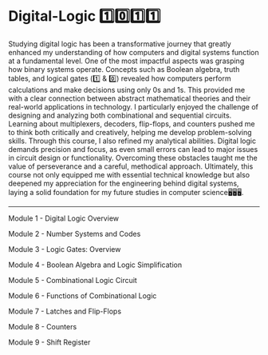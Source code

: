 # Digital-Logic 1️⃣0️⃣1️⃣1️⃣
Studying digital logic has been a transformative journey that greatly enhanced my understanding of how computers and digital systems function at a fundamental level. One of the most impactful aspects was grasping how binary systems operate. Concepts such as Boolean algebra, truth tables, and logical gates (1️⃣ & 0️⃣) revealed how computers perform calculations and make decisions using only 0s and 1s. This provided me with a clear connection between abstract mathematical theories and their real-world applications in technology. I particularly enjoyed the challenge of designing and analyzing both combinational and sequential circuits. Learning about multiplexers, decoders, flip-flops, and counters pushed me to think both critically and creatively, helping me develop problem-solving skills. Through this course, I also refined my analytical abilities. Digital logic demands precision and focus, as even small errors can lead to major issues in circuit design or functionality. Overcoming these obstacles taught me the value of perseverance and a careful, methodical approach. Ultimately, this course not only equipped me with essential technical knowledge but also deepened my appreciation for the engineering behind digital systems, laying a solid foundation for my future studies in computer science🖥️🖥️🖥️.

<hr>

Module 1 - Digital Logic Overview

Module 2 - Number Systems and Codes

Module 3 - Logic Gates: Overview

Module 4 - Boolean Algebra and Logic Simplification

Module 5 - Combinational Logic Circuit

Module 6 - Functions of Combinational Logic

Module 7 - Latches and Flip-Flops 

Module 8 - Counters

Module 9 - Shift Register
